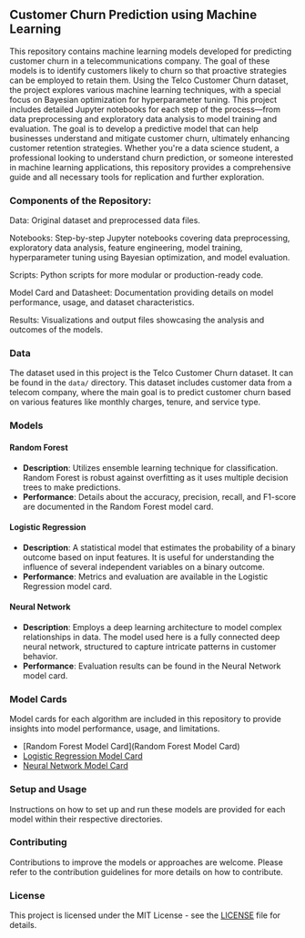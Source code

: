 ## Customer Churn Prediction using Machine Learning

This repository contains machine learning models developed for predicting customer churn in a telecommunications company. The goal of these models is to identify customers likely to churn so that proactive strategies can be employed to retain them. Using the Telco Customer Churn dataset, the project explores various machine learning techniques, with a special focus on Bayesian optimization for hyperparameter tuning. This project includes detailed Jupyter notebooks for each step of the process—from data preprocessing and exploratory data analysis to model training and evaluation. The goal is to develop a predictive model that can help businesses understand and mitigate customer churn, ultimately enhancing customer retention strategies. Whether you're a data science student, a professional looking to understand churn prediction, or someone interested in machine learning applications, this repository provides a comprehensive guide and all necessary tools for replication and further exploration.

### Components of the Repository:

Data: Original dataset and preprocessed data files.

Notebooks: Step-by-step Jupyter notebooks covering data preprocessing, exploratory data analysis, feature engineering, model training, hyperparameter tuning using Bayesian optimization, and model evaluation.

Scripts: Python scripts for more modular or production-ready code.

Model Card and Datasheet: Documentation providing details on model performance, usage, and dataset characteristics.

Results: Visualizations and output files showcasing the analysis and outcomes of the models.

### Data
The dataset used in this project is the Telco Customer Churn dataset. It can be found in the `data/` directory. This dataset includes customer data from a telecom company, where the main goal is to predict customer churn based on various features like monthly charges, tenure, and service type.

### Models

#### Random Forest
- **Description**: Utilizes ensemble learning technique for classification. Random Forest is robust against overfitting as it uses multiple decision trees to make predictions.
- **Performance**: Details about the accuracy, precision, recall, and F1-score are documented in the Random Forest model card.

#### Logistic Regression
- **Description**: A statistical model that estimates the probability of a binary outcome based on input features. It is useful for understanding the influence of several independent variables on a binary outcome.
- **Performance**: Metrics and evaluation are available in the Logistic Regression model card.

#### Neural Network
- **Description**: Employs a deep learning architecture to model complex relationships in data. The model used here is a fully connected deep neural network, structured to capture intricate patterns in customer behavior.
- **Performance**: Evaluation results can be found in the Neural Network model card.

### Model Cards

Model cards for each algorithm are included in this repository to provide insights into model performance, usage, and limitations.

- [Random Forest Model Card](Random Forest Model Card)
- [Logistic Regression Model Card](Logistic_Regression_Model_Card.md)
- [Neural Network Model Card](Neural_Network_Model_Card.md)

### Setup and Usage
Instructions on how to set up and run these models are provided for each model within their respective directories.

### Contributing
Contributions to improve the models or approaches are welcome. Please refer to the contribution guidelines for more details on how to contribute.

### License
This project is licensed under the MIT License - see the [LICENSE](LICENSE) file for details.

